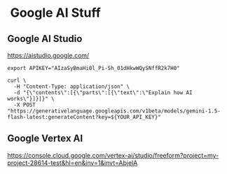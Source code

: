 #  Google AI Stuff

## Google AI Studio

<https://aistudio.google.com/>

```shell
export APIKEY="AIzaSyBmaHi0l_Pi-Sh_01dHkwWQySNffR2k7H0"

curl \
  -H "Content-Type: application/json" \
  -d "{\"contents\":[{\"parts\":[{\"text\":\"Explain how AI works\"}]}]}" \
  -X POST "https://generativelanguage.googleapis.com/v1beta/models/gemini-1.5-flash-latest:generateContent?key=${YOUR_API_KEY}"
```

## Google Vertex AI

<https://console.cloud.google.com/vertex-ai/studio/freeform?project=my-project-28614-test&hl=en&inv=1&invt=AbjelA>

